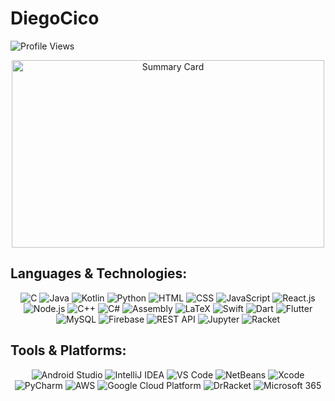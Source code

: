# DiegoCico

<p align="left"> 
  <img src="https://komarev.com/ghpvc/?username=diegocico&label=Profile%20views&color=0e75b6&style=flat" alt="Profile Views" />
</p>

<div align="center">
  <img src="https://github-profile-summary-cards.vercel.app/api/cards/profile-details?username=DiegoCico&theme=dracula" 
       alt="Summary Card" width="500" height="300" style="border-radius: 1px;">
</div>

## Languages & Technologies:
<div align="center">
  
![C](https://img.shields.io/badge/-C-A8B9CC?style=flat&logo=c&logoColor=white)
![Java](https://img.shields.io/badge/-Java-007396?style=flat&logo=java&logoColor=white)
![Kotlin](https://img.shields.io/badge/-Kotlin-0095D5?style=flat&logo=kotlin&logoColor=white)
![Python](https://img.shields.io/badge/-Python-3776AB?style=flat&logo=python&logoColor=white)
![HTML](https://img.shields.io/badge/-HTML5-E34F26?style=flat&logo=html5&logoColor=white)
![CSS](https://img.shields.io/badge/-CSS3-1572B6?style=flat&logo=css3&logoColor=white)
![JavaScript](https://img.shields.io/badge/-JavaScript-F7DF1E?style=flat&logo=javascript&logoColor=black)
![React.js](https://img.shields.io/badge/-React.js-61DAFB?style=flat&logo=react&logoColor=black)
![Node.js](https://img.shields.io/badge/-Node.js-339933?style=flat&logo=node.js&logoColor=white)
![C++](https://img.shields.io/badge/-C++-00599C?style=flat&logo=c%2B%2B&logoColor=white)
![C#](https://img.shields.io/badge/-C%23-239120?style=flat&logo=c-sharp&logoColor=white)
![Assembly](https://img.shields.io/badge/-Assembly-525252?style=flat&logo=ghostery&logoColor=white)
![LaTeX](https://img.shields.io/badge/-LaTeX-008080?style=flat&logo=latex&logoColor=white)
![Swift](https://img.shields.io/badge/-Swift-FA7343?style=flat&logo=swift&logoColor=white)
![Dart](https://img.shields.io/badge/-Dart-0175C2?style=flat&logo=dart&logoColor=white)
![Flutter](https://img.shields.io/badge/-Flutter-02569B?style=flat&logo=flutter&logoColor=white)
![MySQL](https://img.shields.io/badge/-MySQL-4479A1?style=flat&logo=mysql&logoColor=white)
![Firebase](https://img.shields.io/badge/-Firebase-FFCA28?style=flat&logo=firebase&logoColor=black)
![REST API](https://img.shields.io/badge/-REST_API-02569B?style=flat&logo=postman&logoColor=white)
![Jupyter](https://img.shields.io/badge/-Jupyter-F37626?style=flat&logo=jupyter&logoColor=white)
![Racket](https://img.shields.io/badge/-Racket-9F1D20?style=flat&logo=racket&logoColor=white)

</div>

## Tools & Platforms:
<div align="center">

![Android Studio](https://img.shields.io/badge/-Android%20Studio-3DDC84?style=flat&logo=android-studio&logoColor=white)
![IntelliJ IDEA](https://img.shields.io/badge/-IntelliJ%20IDEA-000000?style=flat&logo=intellij-idea&logoColor=white)
![VS Code](https://img.shields.io/badge/-VS%20Code-007ACC?style=flat&logo=visual-studio-code&logoColor=white)
![NetBeans](https://img.shields.io/badge/-NetBeans-1B6AC6?style=flat&logo=apache-netbeans-ide&logoColor=white)
![Xcode](https://img.shields.io/badge/-Xcode-1575F9?style=flat&logo=xcode&logoColor=white)
![PyCharm](https://img.shields.io/badge/-PyCharm-000000?style=flat&logo=pycharm&logoColor=white)
![AWS](https://img.shields.io/badge/-AWS-232F3E?style=flat&logo=amazon-aws&logoColor=white)
![Google Cloud Platform](https://img.shields.io/badge/-GCP-4285F4?style=flat&logo=google-cloud&logoColor=white)
![DrRacket](https://img.shields.io/badge/-DrRacket-005F99?style=flat&logo=racket&logoColor=white)
![Microsoft 365](https://img.shields.io/badge/-Microsoft%20365-D83B01?style=flat&logo=microsoft&logoColor=white)

</div>
